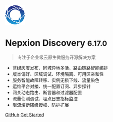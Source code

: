 ![logo](_media/Logo64.png)

# Nepxion Discovery <small>6.17.0</small>

> 专注于企业级云原生微服务开源解决方案
- 蓝绿灰度发布、同城异地多活、路由链路智能编排
- 版本偏好、区域调试、环境隔离、可用区亲和性
- 服务智能故障转移、实例无损下线、流量染色
- 运维平台对接、统一配置订阅、异步探针
- 网关动态路由、断言器和过滤器配置
- 流量侦测调试、埋点日志指标监控
- 限流熔断降级授权、防护扩展

[GitHub](https://github.com/Nepxion/Discovery/)
[Get Started](#Discovery【探索】云原生微服务解决方案)
